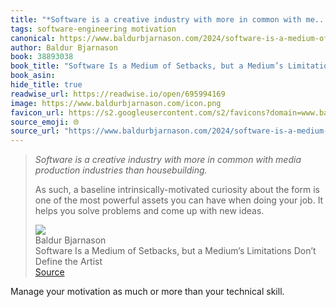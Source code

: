 ```yaml
---
title: "*Software is a creative industry with more in common with me..."
tags: software-engineering motivation
canonical: https://www.baldurbjarnason.com/2024/software-is-a-medium-of-setbacks/
author: Baldur Bjarnason
book: 38893038
book_title: "Software Is a Medium of Setbacks, but a Medium’s Limitations Don’t Define the Artist"
book_asin: 
hide_title: true
readwise_url: https://readwise.io/open/695994169
image: https://www.baldurbjarnason.com/icon.png
favicon_url: https://s2.googleusercontent.com/s2/favicons?domain=www.baldurbjarnason.com
source_emoji: 🌐
source_url: "https://www.baldurbjarnason.com/2024/software-is-a-medium-of-setbacks/#:~:text=*Software%20is%20a,with%20new%20ideas."
---
```


> *Software is a creative industry with more in common with media production industries than housebuilding.*
> 
> As such, a baseline intrinsically-motivated curiosity about the form is one of the most powerful assets you can have when doing your job. It helps you solve problems and come up with new ideas.
> <div class="quoteback-footer"><div class="quoteback-avatar"><img class="mini-favicon" src="https://s2.googleusercontent.com/s2/favicons?domain=www.baldurbjarnason.com"></div><div class="quoteback-metadata"><div class="metadata-inner"><span style="display:none">FROM:</span><div aria-label="Baldur Bjarnason" class="quoteback-author"> Baldur Bjarnason</div><div aria-label="Software Is a Medium of Setbacks, but a Medium’s Limitations Don’t Define the Artist" class="quoteback-title"> Software Is a Medium of Setbacks, but a Medium’s Limitations Don’t Define the Artist</div></div></div><div class="quoteback-backlink"><a target="_blank" aria-label="go to the full text of this quotation" rel="noopener" href="https://www.baldurbjarnason.com/2024/software-is-a-medium-of-setbacks/#:~:text=*Software%20is%20a,with%20new%20ideas." class="quoteback-arrow"> Source</a></div></div>

Manage your motivation as much or more than your technical skill.